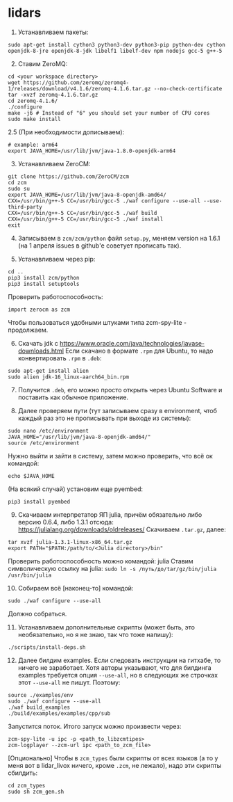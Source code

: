 # lidars


1. Устанавливаем пакеты:
```
sudo apt-get install cython3 python3-dev python3-pip python-dev cython openjdk-8-jre openjdk-8-jdk libelf1 libelf-dev npm nodejs gcc-5 g++-5
```

2. Ставим ZeroMQ:
```
cd <your workspace directory>
wget https://github.com/zeromq/zeromq4-1/releases/download/v4.1.6/zeromq-4.1.6.tar.gz --no-check-certificate
tar -xvzf zeromq-4.1.6.tar.gz
cd zeromq-4.1.6/
./configure
make -j6 # Instead of "6" you should set your number of CPU cores 
sudo make install
```

2.5 (При необходимости дописываем):
```
# example: arm64
export JAVA_HOME=/usr/lib/jvm/java-1.8.0-openjdk-arm64
```

3. Устанавливаем ZeroCM:
```
git clone https://github.com/ZeroCM/zcm
cd zcm
sudo su
export JAVA_HOME=/usr/lib/jvm/java-8-openjdk-amd64/
CXX=/usr/bin/g++-5 CC=/usr/bin/gcc-5 ./waf configure --use-all --use-third-party
CXX=/usr/bin/g++-5 CC=/usr/bin/gcc-5 ./waf build
CXX=/usr/bin/g++-5 CC=/usr/bin/gcc-5 ./waf install
exit
```

4. Записываем в `zcm/zcm/python` файл `setup.py`, меняем version на 1.6.1 (на 1 апреля issues в github'е советует прописать так).

5. Устанавливаем через pip:
```
cd ..
pip3 install zcm/python
pip3 install setuptools
```

Проверить работоспособность:
```
import zerocm as zcm
```

Чтобы пользоваться удобными штуками типа zcm-spy-lite - продолжаем.

6. Скачать jdk с https://www.oracle.com/java/technologies/javase-downloads.html
Если скачано в формате `.rpm` для Ubuntu, то надо конвертировать `.rpm` в `.deb`:
```
sudo apt-get install alien
sudo alien jdk-16_linux-aarch64_bin.rpm
```
7. Получится `.deb`, его можно просто открыть через Ubuntu Software и поставить как обычное приложение.   
 
8. Далее проверяем пути (тут записываем сразу в environment, чтоб каждый раз это не прописывать при выходе из системы):
```
sudo nano /etc/environment
JAVA_HOME="/usr/lib/jvm/java-8-openjdk-amd64/"
source /etc/environment
```
Нужно выйти и зайти в систему, затем можно проверить, что всё ок командой:
```
echo $JAVA_HOME
```
(На всякий случай) установим еще pyembed:
```
pip3 install pyembed
```

9. Скачиваем интерпретатор ЯП julia, причём обязательно либо версию 0.6.4, либо 1.3.1 отсюда:
https://julialang.org/downloads/oldreleases/
Скачиваем `.tar.gz`, далее:
```
tar xvzf julia-1.3.1-linux-x86_64.tar.gz
export PATH="$PATH:/path/to/<Julia directory>/bin"
```
Проверить работоспособность можно командой: julia
Ставим символическую ссылку на julia: `sudo ln -s /путь/до/tar/gz/bin/julia /usr/bin/julia`

10. Собираем всё [наконец-то] командой:    
```
sudo ./waf configure --use-all
```
Должно собраться.

11. Устанавливаем дополнительные скрипты (может быть, это необязательно, но я не знаю, так что тоже напишу):
```
./scripts/install-deps.sh
```

12. Далее билдим examples. Если следовать инструкции на гитхабе, то ничего не заработает. Хотя авторы указывают, что для билдинга examples требуется опция `--use-all`, но в следующих же строчках этот `--use-all` не пишут. Поэтому:
```
source ./examples/env
sudo ./waf configure --use-all
./waf build_examples
./build/examples/examples/cpp/sub
```
Запустится поток.
Итого запуск можно произвести через:
```
zcm-spy-lite -u ipc -p <path_to_libzcmtipes>
zcm-logplayer --zcm-url ipc <path_to_zcm_file>
```

[Опционально]
Чтобы в `zcm_types` были скрипты от всех языков (а то у меня вот в lidar_livox ничего, кроме `.zcm`, не лежало), надо эти скрипты сбилдить:
```
cd zcm_types
sudo sh zcm_gen.sh
```
